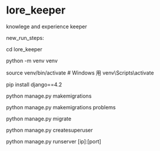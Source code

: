 # lore_keeper
knowlege and experience keeper

new_run_steps:

cd lore_keeper

python -m venv venv

source venv/bin/activate   # Windows 用 venv\Scripts\activate

pip install django==4.2

python manage.py makemigrations

python manage.py makemigrations problems

python manage.py migrate

python manage.py createsuperuser

python manage.py runserver [ip]:[port]

